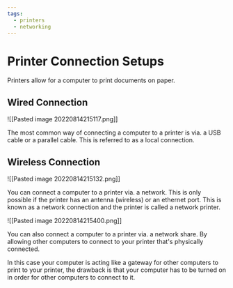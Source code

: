 ```yaml
---
tags:
  - printers
  - networking
---
```

# Printer Connection Setups

Printers allow for a computer to print documents on paper.

## Wired Connection

![[Pasted image 20220814215117.png]]

The most common way of connecting a computer to a printer is via. a USB cable or a parallel cable. This is referred to as a local connection.

## Wireless Connection

![[Pasted image 20220814215132.png]]

You can connect a computer to a printer via. a network. This is only possible if the printer has an antenna (wireless) or an ethernet port. This is known as a network connection and the printer is called a network printer.

![[Pasted image 20220814215400.png]]

You can also connect a computer to a printer via. a network share. By allowing other computers to connect to your printer that's physically connected.

In this case your computer is acting like a gateway for other computers to print to your printer, the drawback is that your computer has to be turned on in order for other computers to connect to it.
